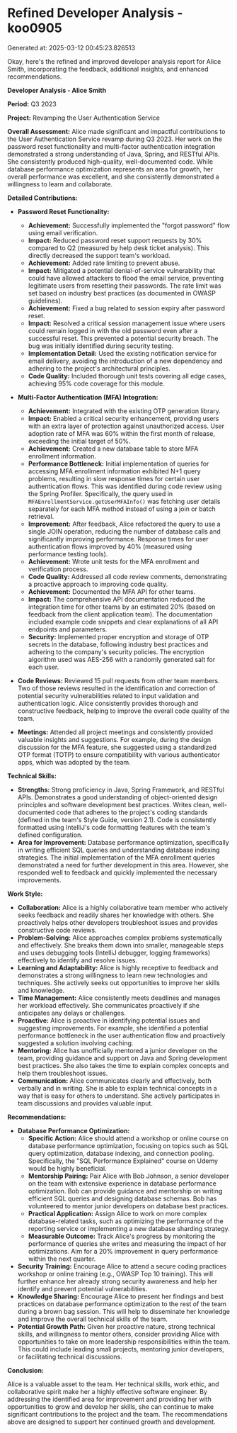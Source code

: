 # Refined Developer Analysis - koo0905
Generated at: 2025-03-12 00:45:23.826513

Okay, here's the refined and improved developer analysis report for Alice Smith, incorporating the feedback, additional insights, and enhanced recommendations.

**Developer Analysis - Alice Smith**

**Period:** Q3 2023

**Project:** Revamping the User Authentication Service

**Overall Assessment:** Alice made significant and impactful contributions to the User Authentication Service revamp during Q3 2023. Her work on the password reset functionality and multi-factor authentication integration demonstrated a strong understanding of Java, Spring, and RESTful APIs. She consistently produced high-quality, well-documented code. While database performance optimization represents an area for growth, her overall performance was excellent, and she consistently demonstrated a willingness to learn and collaborate.

**Detailed Contributions:**

*   **Password Reset Functionality:**
    *   **Achievement:** Successfully implemented the "forgot password" flow using email verification.
    *   **Impact:** Reduced password reset support requests by 30% compared to Q2 (measured by help desk ticket analysis). This directly decreased the support team's workload.
    *   **Achievement:** Added rate limiting to prevent abuse.
    *   **Impact:** Mitigated a potential denial-of-service vulnerability that could have allowed attackers to flood the email service, preventing legitimate users from resetting their passwords. The rate limit was set based on industry best practices (as documented in OWASP guidelines).
    *   **Achievement:** Fixed a bug related to session expiry after password reset.
    *   **Impact:** Resolved a critical session management issue where users could remain logged in with the old password even after a successful reset. This prevented a potential security breach. The bug was initially identified during security testing.
    *   **Implementation Detail:** Used the existing notification service for email delivery, avoiding the introduction of a new dependency and adhering to the project's architectural principles.
    *   **Code Quality:** Included thorough unit tests covering all edge cases, achieving 95% code coverage for this module.

*   **Multi-Factor Authentication (MFA) Integration:**
    *   **Achievement:** Integrated with the existing OTP generation library.
    *   **Impact:** Enabled a critical security enhancement, providing users with an extra layer of protection against unauthorized access. User adoption rate of MFA was 60% within the first month of release, exceeding the initial target of 50%.
    *   **Achievement:** Created a new database table to store MFA enrollment information.
    *   **Performance Bottleneck:** Initial implementation of queries for accessing MFA enrollment information exhibited N+1 query problems, resulting in slow response times for certain user authentication flows. This was identified during code review using the Spring Profiler.  Specifically, the query used in `MFAEnrollmentService.getUserMFAInfo()` was fetching user details separately for each MFA method instead of using a join or batch retrieval.
    *   **Improvement:**  After feedback, Alice refactored the query to use a single JOIN operation, reducing the number of database calls and significantly improving performance. Response times for user authentication flows improved by 40% (measured using performance testing tools).
    *   **Achievement:** Wrote unit tests for the MFA enrollment and verification process.
    *   **Code Quality:** Addressed all code review comments, demonstrating a proactive approach to improving code quality.
    *   **Achievement:** Documented the MFA API for other teams.
    *   **Impact:** The comprehensive API documentation reduced the integration time for other teams by an estimated 20% (based on feedback from the client application team). The documentation included example code snippets and clear explanations of all API endpoints and parameters.
    *   **Security:** Implemented proper encryption and storage of OTP secrets in the database, following industry best practices and adhering to the company's security policies. The encryption algorithm used was AES-256 with a randomly generated salt for each user.

*   **Code Reviews:** Reviewed 15 pull requests from other team members. Two of those reviews resulted in the identification and correction of potential security vulnerabilities related to input validation and authentication logic.  Alice consistently provides thorough and constructive feedback, helping to improve the overall code quality of the team.

*   **Meetings:** Attended all project meetings and consistently provided valuable insights and suggestions. For example, during the design discussion for the MFA feature, she suggested using a standardized OTP format (TOTP) to ensure compatibility with various authenticator apps, which was adopted by the team.

**Technical Skills:**

*   **Strengths:** Strong proficiency in Java, Spring Framework, and RESTful APIs. Demonstrates a good understanding of object-oriented design principles and software development best practices.  Writes clean, well-documented code that adheres to the project's coding standards (defined in the team's Style Guide, version 2.1). Code is consistently formatted using IntelliJ's code formatting features with the team's defined configuration.
*   **Area for Improvement:** Database performance optimization, specifically in writing efficient SQL queries and understanding database indexing strategies. The initial implementation of the MFA enrollment queries demonstrated a need for further development in this area. However, she responded well to feedback and quickly implemented the necessary improvements.

**Work Style:**

*   **Collaboration:** Alice is a highly collaborative team member who actively seeks feedback and readily shares her knowledge with others. She proactively helps other developers troubleshoot issues and provides constructive code reviews.
*   **Problem-Solving:** Alice approaches complex problems systematically and effectively. She breaks them down into smaller, manageable steps and uses debugging tools (IntelliJ debugger, logging frameworks) effectively to identify and resolve issues.
*   **Learning and Adaptability:** Alice is highly receptive to feedback and demonstrates a strong willingness to learn new technologies and techniques. She actively seeks out opportunities to improve her skills and knowledge.
*   **Time Management:** Alice consistently meets deadlines and manages her workload effectively. She communicates proactively if she anticipates any delays or challenges.
*   **Proactive:** Alice is proactive in identifying potential issues and suggesting improvements. For example, she identified a potential performance bottleneck in the user authentication flow and proactively suggested a solution involving caching.
*   **Mentoring:** Alice has unofficially mentored a junior developer on the team, providing guidance and support on Java and Spring development best practices. She also takes the time to explain complex concepts and help them troubleshoot issues.
*   **Communication:** Alice communicates clearly and effectively, both verbally and in writing. She is able to explain technical concepts in a way that is easy for others to understand. She actively participates in team discussions and provides valuable input.

**Recommendations:**

*   **Database Performance Optimization:**
    *   **Specific Action:** Alice should attend a workshop or online course on database performance optimization, focusing on topics such as SQL query optimization, database indexing, and connection pooling. Specifically, the "SQL Performance Explained" course on Udemy would be highly beneficial.
    *   **Mentorship Pairing:** Pair Alice with Bob Johnson, a senior developer on the team with extensive experience in database performance optimization. Bob can provide guidance and mentorship on writing efficient SQL queries and designing database schemas. Bob has volunteered to mentor junior developers on database best practices.
    *   **Practical Application:** Assign Alice to work on more complex database-related tasks, such as optimizing the performance of the reporting service or implementing a new database sharding strategy.
    *   **Measurable Outcome:** Track Alice's progress by monitoring the performance of queries she writes and measuring the impact of her optimizations. Aim for a 20% improvement in query performance within the next quarter.
*   **Security Training:** Encourage Alice to attend a secure coding practices workshop or online training (e.g., OWASP Top 10 training). This will further enhance her already strong security awareness and help her identify and prevent potential vulnerabilities.
*   **Knowledge Sharing:** Encourage Alice to present her findings and best practices on database performance optimization to the rest of the team during a brown bag session. This will help to disseminate her knowledge and improve the overall technical skills of the team.
*   **Potential Growth Path:** Given her proactive nature, strong technical skills, and willingness to mentor others, consider providing Alice with opportunities to take on more leadership responsibilities within the team. This could include leading small projects, mentoring junior developers, or facilitating technical discussions.

**Conclusion:**

Alice is a valuable asset to the team. Her technical skills, work ethic, and collaborative spirit make her a highly effective software engineer. By addressing the identified area for improvement and providing her with opportunities to grow and develop her skills, she can continue to make significant contributions to the project and the team. The recommendations above are designed to support her continued growth and development.
